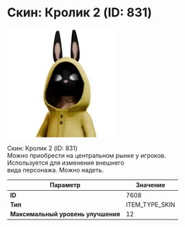 # Скин: Кролик 2 (ID: 831)

![Item Image](../img/7608.webp?raw=true)

Скин: Кролик 2 (ID: 831)<br>Можно приобрести на центральном рынке у игроков.<br>Используется для изменения внешнего<br>вида персонажа. Можно надеть.


| Параметр | Значение |
|----------|----------|
| **ID** | 7608 |
| **Тип** | ITEM_TYPE_SKIN |
| **Максимальный уровень улучшения** | 12 |

